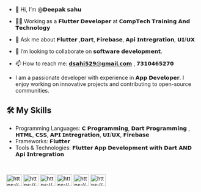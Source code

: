 - 👋 Hi, I’m @𝗗𝗲𝗲𝗽𝗮𝗸 𝘀𝗮𝗵𝘂
- 🌱💼 Working as a 𝗙𝗹𝘂𝘁𝘁𝗲𝗿 𝗗𝗲𝘃𝗲𝗹𝗼𝗽𝗲𝗿 at 𝗖𝗼𝗺𝗽𝗧𝗲𝗰𝗵 𝗧𝗿𝗮𝗶𝗻𝗶𝗻𝗴 𝗔𝗻𝗱 𝗧𝗲𝗰𝗵𝗻𝗼𝗹𝗼𝗴𝘆
- 💬 Ask me about 𝗙𝗹𝘂𝘁𝘁𝗲𝗿 ,𝗗𝗮𝗿𝘁, 𝗙𝗶𝗿𝗲𝗯𝗮𝘀𝗲, 𝗔𝗽𝗶 𝗜𝗻𝘁𝗿𝗲𝗴𝗿𝗮𝘁𝗶𝗼𝗻, 𝗨𝗜/𝗨𝗫
- 💞️ I’m looking to collaborate on 𝘀𝗼𝗳𝘁𝘄𝗮𝗿𝗲 𝗱𝗲𝘃𝗲𝗹𝗼𝗽𝗺𝗲𝗻𝘁.
- 📫 How to reach me: 𝗱𝘀𝗮𝗵𝗶𝟱𝟮𝟵@𝗴𝗺𝗮𝗶𝗹.𝗰𝗼𝗺 , 𝟳𝟯𝟭𝟬𝟰𝟲𝟱𝟮𝟳𝟬

- I am a passionate developer with experience in 𝗔𝗽𝗽 𝗗𝗲𝘃𝗲𝗹𝗼𝗽𝗲𝗿. I enjoy working on innovative projects and contributing to open-source communities.

## 🛠️ My Skills
- Programming Languages: 𝗖 𝗣𝗿𝗼𝗴𝗿𝗮𝗺𝗺𝗶𝗻𝗴, 𝗗𝗮𝗿𝘁 𝗣𝗿𝗼𝗴𝗿𝗮𝗺𝗺𝗶𝗻𝗴 , 𝗛𝗧𝗠𝗟, 𝗖𝗦𝗦, 𝗔𝗣𝗜 𝗜𝗻𝘁𝗿𝗲𝗴𝗿𝗮𝘁𝗶𝗼𝗻, 𝗨𝗜/𝗨𝗫, 𝗙𝗶𝗿𝗲𝗯𝗮𝘀𝗲
- Frameworks: 𝗙𝗹𝘂𝘁𝘁𝗲𝗿
- Tools & Technologies: 𝗙𝗹𝘂𝘁𝘁𝗲𝗿 𝗔𝗽𝗽 𝗗𝗲𝘃𝗲𝗹𝗼𝗽𝗺𝗲𝗻𝘁 𝘄𝗶𝘁𝗵 𝗗𝗮𝗿𝘁 𝗔𝗡𝗗 𝗔𝗽𝗶 𝗜𝗻𝘁𝗿𝗲𝗴𝗿𝗮𝘁𝗶𝗼𝗻

<br>
<p align="left">
<a href="https://www.linkedin.com/in/deepak-sahu-973979192" target="blank"><img align="center" src="https://raw.githubusercontent.com/rahuldkjain/github-profile-readme-generator/master/src/images/icons/Social/linked-in-alt.svg" alt="https://www.linkedin.com/in/deepak-sahu-973979192" height="30" width="40" /></a> 
<a href="https://instagram.com/deepak_sahu7566" target="blank"><img align="center" src="https://raw.githubusercontent.com/rahuldkjain/github-profile-readme-generator/master/src/images/icons/Social/instagram.svg" alt="https://https://www.instagram.com/deepak_sahu7566/" height="30" width="40" /></a>
<a href="https://x.com/Deepaksahu_7566" target="blank"><img align="center" src="https://raw.githubusercontent.com/rahuldkjain/github-profile-readme-generator/master/src/images/icons/Social/twitter.svg" alt="https://x.com/Deepaksahu_7566" height="30" width="40" /></a>
<a href="https://youtube.com/@carryondeepak4" target="blank"><img align="center" src="https://raw.githubusercontent.com/rahuldkjain/github-profile-readme-generator/master/src/images/icons/Social/youtube.svg" alt="https://youtube.com/@carryondeepak4" height="30" width="40" /></a>
<a href="https://www.facebook.com/share/TbSKud1HtFU93v2E/?mibextid=qi2Omg" target="blank"><img align="center" src="https://raw.githubusercontent.com/rahuldkjain/github-profile-readme-generator/master/src/images/icons/Social/facebook.svg" alt="https://www.facebook.com/share/TbSKud1HtFU93v2E/?mibextid=qi2Omg" height="30" width="40" /></a>
  <a href="[https://www.facebook.com/share/TbSKud1HtFU93v2E/?mibextid=qi2Omg](https://portfolio-five-pearl-29.vercel.app/)" target="blank"><img align="center" src="https://portfolio-five-pearl-29.vercel.app/" alt="https://portfolio-five-pearl-29.vercel.app/" height="30" width="40" /></a>
</p>
<br>
